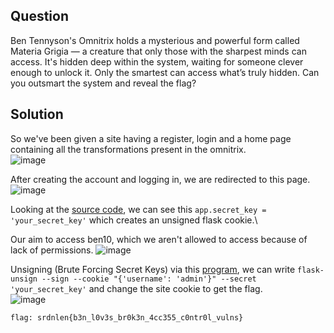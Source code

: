 ## Question 
Ben Tennyson's Omnitrix holds a mysterious and powerful form called Materia Grigia — a creature that only those with the sharpest minds can access. It's hidden deep within the system, waiting for someone clever enough to unlock it. Only the smartest can access what’s truly hidden. Can you outsmart the system and reveal the flag?

## Solution
So we've been given a site having a register, login and a home page containing all the transformations present in the omnitrix.\
![image](https://github.com/user-attachments/assets/29ec37ab-053d-43ba-be10-5de88de93b7f)

After creating the account and logging in, we are redirected to this page.\
![image](https://github.com/user-attachments/assets/3e1f6df9-7a24-4699-92c6-9767736fd005)

Looking at the [source code](), we can see this ```app.secret_key = 'your_secret_key'``` which creates an unsigned flask cookie.\

Our aim to access ben10, which we aren't allowed to access because of lack of permissions.
![image](https://github.com/user-attachments/assets/bfe17c52-7874-4ae4-bc46-dc30b21b4413)

Unsigning (Brute Forcing Secret Keys) via this [program](https://github.com/Paradoxis/Flask-Unsign), we can write `flask-unsign --sign --cookie "{'username': 'admin'}" --secret 'your_secret_key'` and change the site cookie to get the flag.\
![image](https://github.com/user-attachments/assets/4b8ddaf4-4d00-492f-9896-a1d0661d2201)

`flag: srdnlen{b3n_l0v3s_br0k3n_4cc355_c0ntr0l_vulns}`


